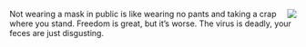 <img src="http://scripting.com/images/2020/08/09/gary.png" border="0" align="right">Not wearing a mask in public is like wearing no pants and taking a crap where you stand. Freedom is great, but it’s worse. The virus is deadly, your feces are just disgusting.
